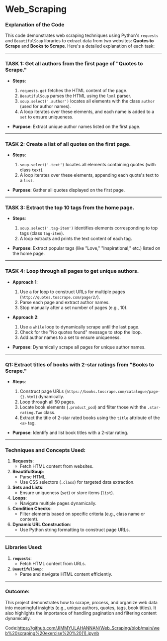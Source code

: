 # Web_Scraping

### Explanation of the Code

This code demonstrates web scraping techniques using Python's `requests` and `BeautifulSoup` libraries to extract data from two websites: **Quotes to Scrape** and **Books to Scrape**. Here's a detailed explanation of each task:

---

### **TASK 1**: Get all authors from the first page of "Quotes to Scrape."

- **Steps**:
  1. `requests.get` fetches the HTML content of the page.
  2. `BeautifulSoup` parses the HTML using the `lxml` parser.
  3. `soup.select('.author')` locates all elements with the class `author` (used for author names).
  4. A loop iterates over these elements, and each name is added to a `set` to ensure uniqueness.

- **Purpose**: Extract unique author names listed on the first page.

---

### **TASK 2**: Create a list of all quotes on the first page.

- **Steps**:
  1. `soup.select('.text')` locates all elements containing quotes (with class `text`).
  2. A loop iterates over these elements, appending each quote's text to a `list`.

- **Purpose**: Gather all quotes displayed on the first page.

---

### **TASK 3**: Extract the top 10 tags from the home page.

- **Steps**:
  1. `soup.select('.tag-item')` identifies elements corresponding to top tags (class `tag-item`).
  2. A loop extracts and prints the text content of each tag.

- **Purpose**: Extract popular tags (like "Love," "Inspirational," etc.) listed on the home page.

---

### **TASK 4**: Loop through all pages to get unique authors.

- **Approach 1**: 
  1. Use a for loop to construct URLs for multiple pages (`http://quotes.toscrape.com/page/2/`).
  2. Parse each page and extract author names.
  3. Stop manually after a set number of pages (e.g., 10).

- **Approach 2**:
  1. Use a `while` loop to dynamically scrape until the last page.
  2. Check for the "No quotes found" message to stop the loop.
  3. Add author names to a set to ensure uniqueness.

- **Purpose**: Dynamically scrape all pages for unique author names.

---

### **Q1**: Extract titles of books with 2-star ratings from "Books to Scrape."

- **Steps**:
  1. Construct page URLs (`https://books.toscrape.com/catalogue/page-{}.html`) dynamically.
  2. Loop through all 50 pages.
  3. Locate book elements (`.product_pod`) and filter those with the `.star-rating.Two` class.
  4. Extract the title of 2-star rated books using the `title` attribute of the `<a>` tag.

- **Purpose**: Identify and list book titles with a 2-star rating.

---

### **Techniques and Concepts Used**:
1. **Requests**:
   - Fetch HTML content from websites.
2. **BeautifulSoup**:
   - Parse HTML.
   - Use CSS selectors (`.class`) for targeted data extraction.
3. **Sets and Lists**:
   - Ensure uniqueness (`set`) or store items (`list`).
4. **Loops**:
   - Navigate multiple pages dynamically.
5. **Condition Checks**:
   - Filter elements based on specific criteria (e.g., class name or content).
6. **Dynamic URL Construction**:
   - Use Python string formatting to construct page URLs.

---

### **Libraries Used**:
1. **`requests`**:
   - Fetch HTML content from URLs.
2. **`BeautifulSoup`**:
   - Parse and navigate HTML content efficiently.

---

### **Outcome**:
This project demonstrates how to scrape, process, and organize web data into meaningful insights (e.g., unique authors, quotes, tags, book titles). It also highlights the importance of handling pagination and filtering content dynamically. 

Code:https://github.com/JIMMYULAHANNAN/Web_Scraping/blob/main/web%20scraping%20exercise%20%20(1).ipynb
